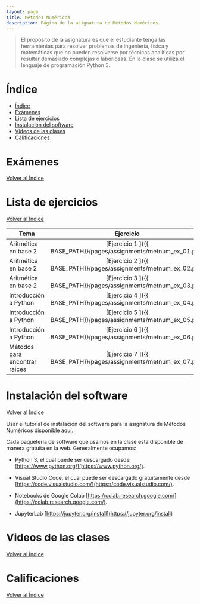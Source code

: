```yaml
---
layout: page
title: Métodos Numéricos
description: Página de la asignatura de Métodos Numéricos.
---
```

> El propósito de la asignatura es que el estudiante tenga las herramientas para resolver problemas de ingeniería, física y matemáticas que no pueden resolverse por técnicas analíticas por resultar demasiado complejas o laboriosas. En la clase se utiliza el lenguaje de programación Python 3.

# Índice
- [Índice](#índice)
- [Exámenes](#exámenes)
- [Lista de ejercicios](#lista-de-ejercicios)
- [Instalación del software](#instalación-del-software)
- [Videos de las clases](#videos-de-las-clases)
- [Calificaciones](#calificaciones)

# Exámenes
[Volver al Índice](#índice)

# Lista de ejercicios
[Volver al Índice](#índice)

|Tema              |Ejercicio       |
|------------------|:--------------:|
|Aritmética en base 2           |[Ejercicio 1    ]({{ BASE_PATH}}/pages/assignments/metnum_ex_01.pdf)|
|Aritmética en base 2           |[Ejercicio 2    ]({{ BASE_PATH}}/pages/assignments/metnum_ex_02.pdf)|
|Aritmética en base 2           |[Ejercicio 3    ]({{ BASE_PATH}}/pages/assignments/metnum_ex_03.pdf)|
|Introducción a Python          |[Ejercicio 4    ]({{ BASE_PATH}}/pages/assignments/metnum_ex_04.pdf)|
|Introducción a Python          |[Ejercicio 5    ]({{ BASE_PATH}}/pages/assignments/metnum_ex_05.pdf)|
|Introducción a Python          |[Ejercicio 6    ]({{ BASE_PATH}}/pages/assignments/metnum_ex_06.pdf)|
|Métodos para encontrar raíces  |[Ejercicio 7    ]({{ BASE_PATH}}/pages/assignments/metnum_ex_07.pdf)|

# Instalación del software
[Volver al Índice](#índice)

Usar el tutorial de instalación del software para la asignatura de Métodos Numéricos [disponible aquí](https://enriquegarcia.xyz/pages/instructions/installPython).

Cada paquetería de software que usamos en la clase esta disponible de manera gratuita en la web. Generalmente ocupamos:

- Python 3, el cual puede ser descargado desde [https://www.python.org/](https://www.python.org/).

- Visual Studio Code, el cual puede ser descargado gratuitamente desde [https://code.visualstudio.com/](https://code.visualstudio.com/).

- Notebooks de Google Colab [https://colab.research.google.com/](https://colab.research.google.com/).

- JupyterLab [https://jupyter.org/install](https://jupyter.org/install)

# Videos de las clases
[Volver al Índice](#índice)

# Calificaciones
[Volver al Índice](#índice)


<!-- Note: this is how to write a comment in HTML. Everything in here won't show up on your webpage.-->

<!--
To increase the size of the title, use fewer # in front of the paper title.
To decrease the size of the title, use more #. 
To remove the italics, remove the * before and after the description
To remove the underline from the title, remove the <u> tags (<u> and </u>)
-->
